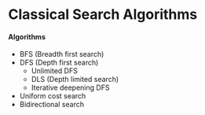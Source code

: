 # Classical Search Algorithms
#### Algorithms
- BFS (Breadth first search)
- DFS (Depth first search)
  - Unlimited DFS
  - DLS (Depth limited search)
  - Iterative deepening DFS
- Uniform cost search
- Bidirectional search

